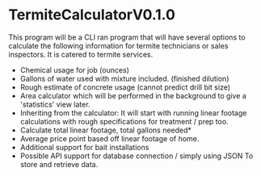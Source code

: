 # TermiteCalculatorV0.1.0

This program will be a CLI ran program that will have several options to calculate the following information for termite technicians
or sales inspectors. It is catered to termite services.
- Chemical usage for job (ounces)
- Gallons of water used with mixture included. (finished dilution)
- Rough estimate of concrete usage (cannot predict drill bit size)
- Area calculator which will be performed in the background to give a 'statistics' view later.
- Inheriting from the calculator: It will start with running linear footage calculations with rough specifications for treatment / prep too.
- Calculate total linear footage, total gallons needed*
- Average price point based off linear footage of home.
- Additional support for bait installations
- Possible API support for database connection / simply using JSON To store and retrieve data.